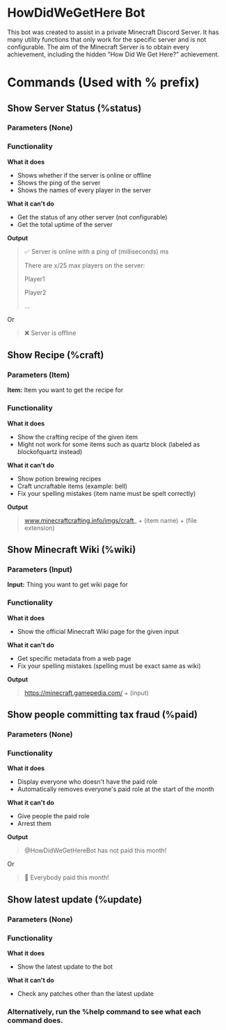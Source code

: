 # HowDidWeGetHere Bot

This bot was created to assist in a private
Minecraft Discord Server. It has many utility
functions that only work for 
the specific server and is not configurable. The aim of 
the Minecraft Server is to obtain every achievement,
including the hidden "How Did We Get Here?" achievement.

# Commands (Used with % prefix)

## Show Server Status (%status)

### Parameters (None)

### Functionality

**What it does**

- Shows whether if the server is online or offline
- Shows the ping of the server
- Shows the names of every player in the server


**What it can't do**

- Get the status of any other server (not configurable)
- Get the total uptime of the server

**Output**
> :white_check_mark: Server is online with a ping of (milliseconds) ms
>
>There are x/25 max players on the server:
>
> Player1
>
> Player2
>
> ...

Or 

> :x: Server is offline

## Show Recipe (%craft)

### Parameters (Item)

**Item:** Item you want to get the recipe for

### Functionality

**What it does**

- Show the crafting recipe of the given item
- Might not work for some items such as quartz block 
(labeled as blockofquartz instead)

**What it can't do**

- Show potion brewing recipes
- Craft uncraftable items (example: bell)
- Fix your spelling mistakes (item name must be spelt correctly)

**Output**
> www.minecraftcrafting.info/imgs/craft_ + (item name) + (file extension)

## Show Minecraft Wiki (%wiki)

### Parameters (Input)

**Input:** Thing you want to get wiki page for

### Functionality

**What it does**

- Show the official Minecraft Wiki page for the given input

**What it can't do**

- Get specific metadata from a web page
- Fix your spelling mistakes (spelling must be exact same as wiki)

**Output**
>  https://minecraft.gamepedia.com/ + (input)

## Show people committing tax fraud (%paid)

### Parameters (None)

### Functionality

**What it does**

- Display everyone who doesn't have the paid role
- Automatically removes everyone's paid role at the start of the month

**What it can't do**

- Give people the paid role
- Arrest them

**Output**
> @HowDidWeGetHereBot has not paid this month!

Or

> :tada: Everybody paid this month!

## Show latest update (%update)

### Parameters (None)

### Functionality

**What it does**

- Show the latest update to the bot

**What it can't do**

- Check any patches other than the latest update


### Alternatively, run the %help command to see what each command does.